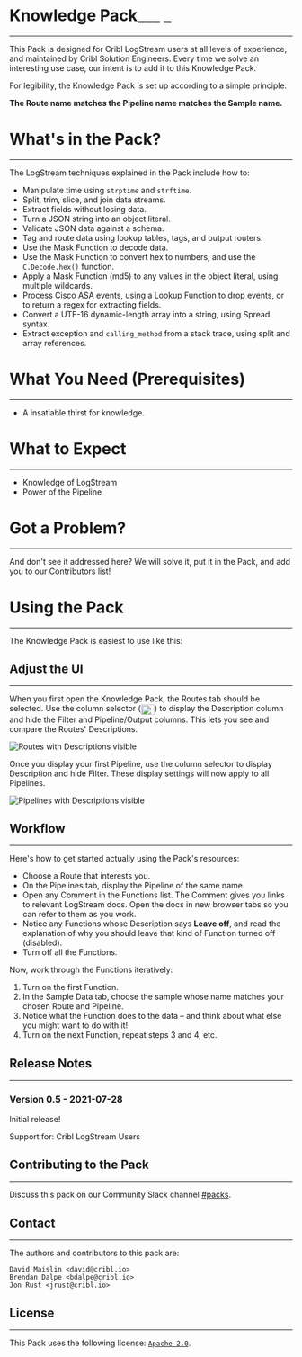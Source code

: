 # Knowledge Pack___   _
----
This Pack is designed for Cribl LogStream users at all levels of experience, and maintained by Cribl Solution Engineers. Every time we solve an interesting use case, our intent is to add it to this Knowledge Pack.
 
For legibility, the Knowledge Pack is set up according to a simple principle: 

**The Route name matches the Pipeline name matches the Sample name.**


# What's in the Pack? 
---

The LogStream techniques explained in the Pack include how to:

* Manipulate time using `strptime` and `strftime`.
* Split, trim, slice, and join data streams.
* Extract fields without losing data.
* Turn a JSON string into an object literal.
* Validate JSON data against a schema.
* Tag and route data using lookup tables, tags, and output routers.
* Use the Mask Function to decode data.
* Use the Mask Function to convert hex to numbers, and use the `C.Decode.hex()` function.
* Apply a Mask Function (md5) to any values in the object literal, using multiple wildcards.
* Process Cisco ASA events, using a Lookup Function to drop events, or to return a regex for extracting fields.
* Convert a UTF-16 dynamic-length array into a string, using Spread syntax.
* Extract exception and `calling_method` from a stack trace, using split and array references.

# What You Need (Prerequisites)
---
* A insatiable thirst for knowledge.

# What to Expect
---
* Knowledge of LogStream
* Power of the Pipeline

# Got a Problem?
---
And don't see it addressed here? We will solve it, put it in the Pack, and add you to our Contributors list!


# Using the Pack
---
The Knowledge Pack is easiest to use like this:

## Adjust the UI
---
When you first open the Knowledge Pack, the Routes tab should be selected. Use the column selector (<img valign="middle" width="24" height="18" src="https://github.com/criblpacks/cribl-knowledge-pack/blob/main/blob/kp-selector.png?raw=true">) to display the Description column and hide the Filter and Pipeline/Output columns. This lets you see and compare the Routes' Descriptions.

![Routes with Descriptions visible](https://github.com/criblpacks/cribl-knowledge-pack/blob/main/blob/kp-routes-selector.png?raw=true)

Once you display your first Pipeline, use the column selector to display Description and hide Filter. These display settings will now apply to all Pipelines.

![Pipelines with Descriptions visible](https://github.com/criblpacks/cribl-knowledge-pack/blob/main/blob/kp-pipeline-selector.png?raw=true)

## Workflow
---

Here's how to get started actually using the Pack's resources:

* Choose a Route that interests you.
* On the Pipelines tab, display the Pipeline of the same name.
* Open any Comment in the Functions list. The Comment gives you links to relevant LogStream docs. Open the docs in new browser tabs so you can refer to them as you work.
* Notice any Functions whose Description says **Leave off**, and read the explanation of why you should leave that kind of Function turned off (disabled).
* Turn off all the Functions.

Now, work through the Functions iteratively:

1. Turn on the first Function.
2. In the Sample Data tab, choose the sample whose name matches your chosen Route and Pipeline.
3. Notice what the Function does to the data – and think about what else you might want to do with it!
4. Turn on the next Function, repeat steps 3 and 4, etc.

## Release Notes
---
### Version 0.5 - 2021-07-28
Initial release!

Support for: Cribl LogStream Users

## Contributing to the Pack
---
Discuss this pack on our Community Slack channel [#packs](https://cribl-community.slack.com/archives/C021UP7ETM3).

## Contact
---
The authors and contributors to this pack are:
```
David Maislin <david@cribl.io>
Brendan Dalpe <bdalpe@cribl.io>
Jon Rust <jrust@cribl.io>
```

## License
---
This Pack uses the following license: [`Apache 2.0`](https://github.com/criblio/appscope/blob/master/LICENSE).
